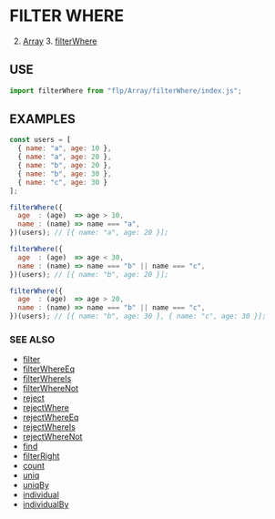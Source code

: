 # FILTER WHERE
2. [Array](../README.md)
    3. [filterWhere](./README.md)

## USE

```javascript
import filterWhere from "flp/Array/filterWhere/index.js";
```

## EXAMPLES

```javascript
const users = [
  { name: "a", age: 10 },
  { name: "a", age: 20 },
  { name: "b", age: 20 },
  { name: "b", age: 30 },
  { name: "c", age: 30 }
];

filterWhere({
  age  : (age)  => age > 10,
  name : (name) => name === "a",
})(users); // [{ name: "a", age: 20 }];

filterWhere({
  age  : (age)  => age < 30,
  name : (name) => name === "b" || name === "c",
})(users); // [{ name: "b", age: 20 }];

filterWhere({
  age  : (age)  => age > 20,
  name : (name) => name === "b" || name === "c",
})(users); // [{ name: "b", age: 30 }, { name: "c", age: 30 }];
```

### SEE ALSO

- [filter](../filterWhere/README.md)
- [filterWhereEq](../filterWhereEq/README.md)
- [filterWhereIs](../filterWhereIs/README.md)
- [filterWhereNot](../filterWhereNot/README.md)
- [reject](../reject/README.md)
- [rejectWhere](../rejectWhere/README.md)
- [rejectWhereEq](../rejectWhereEq/README.md)
- [rejectWhereIs](../rejectWhereIs/README.md)
- [rejectWhereNot](../rejectWhereNot/README.md)
- [find](../find/README.md)
- [filterRight](../filterRight/README.md)
- [count](../count/README.md)
- [uniq](../uniq/README.md)
- [uniqBy](../uniqBy/README.md)
- [individual](../individual/README.md)
- [individualBy](../individualBy/README.md)
